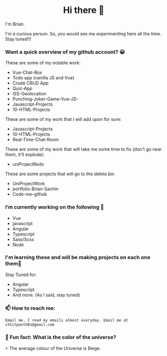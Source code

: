<h1 align="center">Hi there 👋</h1>

I'm Brian.

I'm a curious person. So, you would see me experimenting here all the time. Stay tuned!!!

### Want a quick overview of my github account? 😀

   These are some of my notable work:
   
   - Vue-Chat-Box
   - Todo app (vanilla JS and Vue)
   - Crude CRUD App 
   - Quiz-App
   - ISS-Geolocation
   - Punching-Joker-Game-Vue-JS-
   - Javascript-Projects
   - 10-HTML-Projects
   
   These are some of my work that I will add upon for sure:
   
   - Javascript-Projects
   - 10-HTML-Projects
   - Real-Time-Chat-Room
   
   These are some of my work that will take me some time to fix (don't go near them, it'll explode):
   
   - uniProjectRedo
   
   These are some projects that will go to the delete bin
   
   - UniProjectWork
   - portfolio-Brian-Sachin
   - Code-me-github

### I’m currently working on the following 🔭

   - Vue
   - javascript
   - Angular
   - Typescript
   - Sass/Scss
   - Node

### I'm learning these and will be making projects on each one them🌱
   
   Stay Tuned for:

   - Angular
   - Typescript
   - And more. (As I said, stay tuned)
    
 
### 📫 How to reach me: 

    Email me. I read my emails almost everyday. Email me at sthitpanth01@gmail.com
    
  <!--  
### 💬 Ask me about:

    See my Portfolio. My resume is attached within. Its where it should be. Read the Portfolio's README.md for more info. -->

### 🤔 Fun fact: What is the color of the universe? 
    
   ⚡ The average colour of the Universe is Beige. 
   
    
    
    
<!--
**BrianSteel/BrianSteel** is a ✨ _special_ ✨ repository because its `README.md` (this file) appears on your GitHub profile.

Here are some ideas to get you started:


- 🌱 I’m currently learning ...
- 👯 I’m looking to collaborate on ...
- 🤔 I’m looking for help with ...
- 💬 Ask me about ...
- 📫 How to reach me: ...
- 😄 Pronouns: ...
- ⚡ Fun fact: ...
-->
